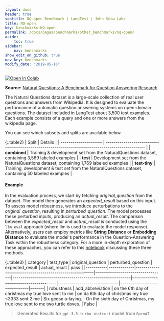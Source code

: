 ```yaml
---
layout: docs
header: true
seotitle: NQ-open Benchmark | LangTest | John Snow Labs
title: NQ-open
key: benchmarks-NQ-open
permalink: /docs/pages/benchmarks/other_benchmarks/nq-open/
aside:
    toc: true
sidebar:
    nav: benchmarks
show_edit_on_github: true
nav_key: benchmarks
modify_date: "2019-05-16"
---
```


<div class="h3-box" markdown="1">

[![Open In Colab](https://colab.research.google.com/assets/colab-badge.svg)](https://colab.research.google.com/github/JohnSnowLabs/langtest/blob/main/demo/tutorials/llm_notebooks/dataset-notebooks/NQ_open_dataset.ipynb)

**Source:** [Natural Questions: A Benchmark for Question Answering Research](https://aclanthology.org/Q19-1026/)

The Natural Questions dataset is a large-scale collection of real user questions and answers from Wikipedia. It is designed to evaluate the performance of automatic question answering systems on open-domain questions. The dataset included in LangTest about 3,500 test examples. Each example consists of a query and one or more answers from the wikipedia page.

You can see which subsets and splits are available below.

{:.table2}
| Split                 | Details                                                                                            |
| --------------------- | -------------------------------------------------------------------------------------------------- |
| **combined**           | Training & development set from the NaturalQuestions dataset, containing 3,569 labeled examples    |
| **test**      | Development set from the NaturalQuestions dataset, containing 1,769 labeled examples               |
| **test-tiny** | Training, development & test set from the NaturalQuestions dataset, containing 50 labeled examples |

#### Example

In the evaluation process, we start by fetching *original_question* from the dataset. The model then generates an *expected_result* based on this input. To assess model robustness, we introduce perturbations to the *original_question*, resulting in *perturbed_question*. The model processes these perturbed inputs, producing an *actual_result*. The comparison between the *expected_result* and *actual_result* is conducted using the `llm_eval` approach (where llm is used to evaluate the model response). Alternatively, users can employ metrics like **String Distance** or **Embedding Distance** to evaluate the model's performance in the Question-Answering Task within the robustness category. For a more in-depth exploration of these approaches, you can refer to this [notebook](https://colab.research.google.com/github/JohnSnowLabs/langtest/blob/main/demo/tutorials/misc/Evaluation_Metrics.ipynb) discussing these three methods.


{:.table3}
| category   | test_type    | original_question                  |  perturbed_question                     | expected_result                | actual_result                  | pass   |
|-----------|-------------|---------------------------------------------------------|-----------------------------------|------------------------------------------------------------|---------------------------------------|-------------------------------|-------------------------------|-------|
| robustness | add_abbreviation | on the 6th day of christmas my true love sent to me | on da 6th day of christmas my true <3333 sent 2 me | Six geese a-laying. | On the sixth day of Christmas, my true love sent to me two turtle doves.	  | False |


> Generated Results for `gpt-3.5-turbo-instruct` model from `OpenAI`

</div>